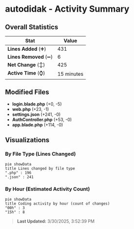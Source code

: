 # autodidak - Activity Summary 

## Overall Statistics

| Stat                   | Value                                                             |
| ---------------------- | ----------------------------------------------------------------- |
| **Lines Added** (➕)   | 431                                          |
| **Lines Removed** (➖) | 6                                        |
| **Net Change** (↕)    | 425                |
| **Active Time** (⌚)   | 15 minutes |


## Modified Files
- **login.blade.php** (+0, -5)
- **web.php** (+23, -1)
- **settings.json** (+241, -0)
- **AuthController.php** (+53, -0)
- **app.blade.php** (+114, -0)

## Visualizations

### By File Type (Lines Changed)

```mermaid
pie showData
title Lines changed by file type
".php" : 196
".json" : 241
```

### By Hour (Estimated Activity Count)

```mermaid
pie showData
title Coding activity by hour (count of changes)
"00h" : 3
"15h" : 8
```


> **Last Updated:** 3/30/2025, 3:52:39 PM